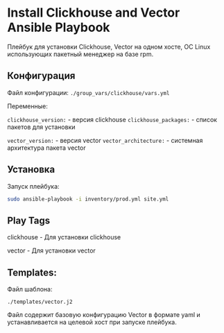 # Install Clickhouse and Vector Ansible Playbook

Плейбук для установки Clickhouse, Vector на одном хосте, ОС Linux использующих пакетный менеджер на базе rpm.

## Конфигурация

Файл конфигурации:
`./group_vars/clickhouse/vars.yml`

Переменные:

`clickhouse_version:` - версия clickhouse
`clickhouse_packages:` - список пакетов для установки

`vector_version:` - версия vector
`vector_architecture:` - системная архитектура пакета vector

## Установка

Запуск плейбука:

```bash
sudo ansible-playbook -i inventory/prod.yml site.yml
```

## Play Tags

clickhouse - Для установки clickhouse

vector - Для установки vector

## Templates:

Файл шаблона:

`./templates/vector.j2`

Файл содержит базовую конфигурацию Vector в формате yaml и устанавливается на целевой хост при запуске плейбука.